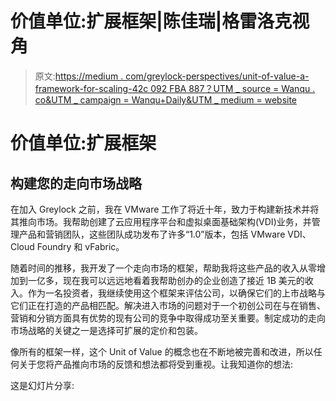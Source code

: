 # 价值单位:扩展框架|陈佳瑞|格雷洛克视角

> 原文:[https://medium . com/greylock-perspectives/unit-of-value-a-framework-for-scaling-42c 092 FBA 887？UTM _ source = Wanqu . co&UTM _ campaign = Wanqu+Daily&UTM _ medium = website](https://medium.com/greylock-perspectives/unit-of-value-a-framework-for-scaling-42c092fba887?utm_source=wanqu.co&utm_campaign=Wanqu+Daily&utm_medium=website)



# 价值单位:扩展框架

## 构建您的走向市场战略

在加入 Greylock 之前，我在 VMware 工作了将近十年，致力于构建新技术并将其推向市场。我帮助创建了云应用程序平台和虚拟桌面基础架构(VDI)业务，并管理产品和营销团队，这些团队成功发布了许多“1.0”版本，包括 VMware VDI、Cloud Foundry 和 vFabric。

随着时间的推移，我开发了一个走向市场的框架，帮助我将这些产品的收入从零增加到一亿多，现在我可以远远地看着我帮助创办的企业创造了接近 1B 美元的收入。作为一名投资者，我继续使用这个框架来评估公司，以确保它们的上市战略与它们正在打造的产品相匹配。解决进入市场的问题对于一个初创公司在与在销售、营销和分销方面具有优势的现有公司的竞争中取得成功至关重要。制定成功的走向市场战略的关键之一是选择可扩展的定价和包装。

像所有的框架一样，这个 Unit of Value 的概念也在不断地被完善和改进，所以任何关于您将产品推向市场的反馈和想法都将受到重视。让我知道你的想法:



































































































这是幻灯片分享:



































































































